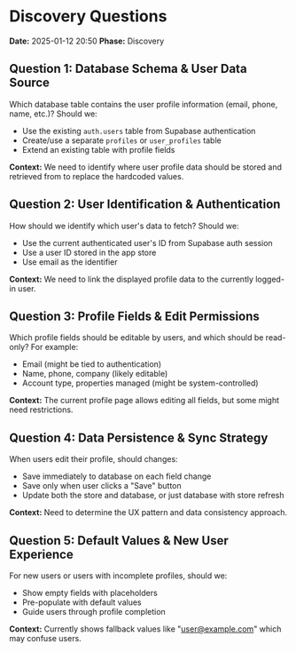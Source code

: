 # Discovery Questions

**Date:** 2025-01-12 20:50
**Phase:** Discovery

## Question 1: Database Schema & User Data Source
Which database table contains the user profile information (email, phone, name, etc.)? Should we:
- Use the existing `auth.users` table from Supabase authentication
- Create/use a separate `profiles` or `user_profiles` table
- Extend an existing table with profile fields

**Context:** We need to identify where user profile data should be stored and retrieved from to replace the hardcoded values.

## Question 2: User Identification & Authentication
How should we identify which user's data to fetch? Should we:
- Use the current authenticated user's ID from Supabase auth session
- Use a user ID stored in the app store
- Use email as the identifier

**Context:** We need to link the displayed profile data to the currently logged-in user.

## Question 3: Profile Fields & Edit Permissions
Which profile fields should be editable by users, and which should be read-only? For example:
- Email (might be tied to authentication)
- Name, phone, company (likely editable)
- Account type, properties managed (might be system-controlled)

**Context:** The current profile page allows editing all fields, but some might need restrictions.

## Question 4: Data Persistence & Sync Strategy
When users edit their profile, should changes:
- Save immediately to database on each field change
- Save only when user clicks a "Save" button
- Update both the store and database, or just database with store refresh

**Context:** Need to determine the UX pattern and data consistency approach.

## Question 5: Default Values & New User Experience
For new users or users with incomplete profiles, should we:
- Show empty fields with placeholders
- Pre-populate with default values
- Guide users through profile completion

**Context:** Currently shows fallback values like "user@example.com" which may confuse users.